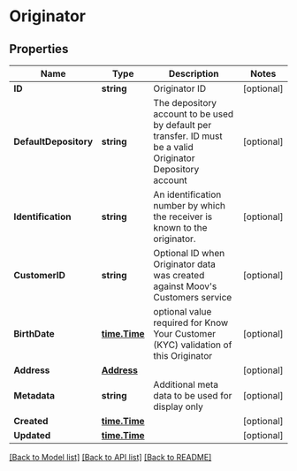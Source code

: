 # Originator

## Properties

Name | Type | Description | Notes
------------ | ------------- | ------------- | -------------
**ID** | **string** | Originator ID | [optional] 
**DefaultDepository** | **string** | The depository account to be used by default per transfer. ID must be a valid Originator Depository account | [optional] 
**Identification** | **string** | An identification number by which the receiver is known to the originator. | [optional] 
**CustomerID** | **string** | Optional ID when Originator data was created against Moov&#39;s Customers service | [optional] 
**BirthDate** | [**time.Time**](time.Time.md) | optional value required for Know Your Customer (KYC) validation of this Originator | [optional] 
**Address** | [**Address**](Address.md) |  | [optional] 
**Metadata** | **string** | Additional meta data to be used for display only | [optional] 
**Created** | [**time.Time**](time.Time.md) |  | [optional] 
**Updated** | [**time.Time**](time.Time.md) |  | [optional] 

[[Back to Model list]](../README.md#documentation-for-models) [[Back to API list]](../README.md#documentation-for-api-endpoints) [[Back to README]](../README.md)


